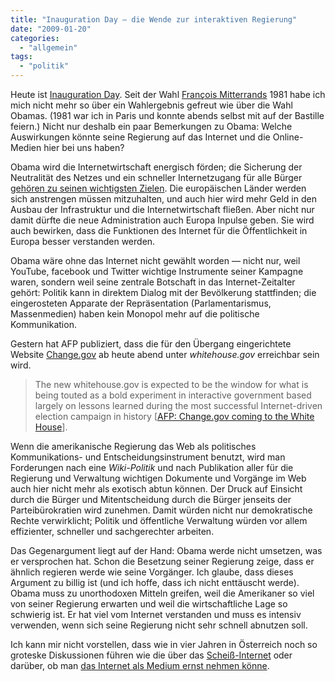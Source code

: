 ```yaml
---
title: "Inauguration Day — die Wende zur interaktiven Regierung"
date: "2009-01-20"
categories: 
  - "allgemein"
tags: 
  - "politik"
---
```


Heute ist [Inauguration Day](http://en.wikipedia.org/wiki/Inauguration_Day "United States presidential inauguration - Wikipedia, the free encyclopedia"). Seit der Wahl [François Mitterrands](http://de.wikipedia.org/wiki/Fran%C3%A7ois_Mitterrand "François Mitterrand – Wikipedia") 1981 habe ich mich nicht mehr so über ein Wahlergebnis gefreut wie über die Wahl Obamas. (1981 war ich in Paris und konnte abends selbst mit auf der Bastille feiern.) Nicht nur deshalb ein paar Bemerkungen zu Obama: Welche Auswirkungen könnte seine Regierung auf das Internet und die Online-Medien hier bei uns haben?

Obama wird die Internetwirtschaft energisch förden; die Sicherung der Neutralität des Netzes und ein schneller Internetzugang für alle Bürger [gehören zu seinen wichtigsten Zielen](http://change.gov/agenda/technology_agenda/ "Technology | Change.gov: The Obama-Biden Transition Team"). Die europäischen Länder werden sich anstrengen müssen mitzuhalten, und auch hier wird mehr Geld in den Ausbau der Infrastruktur und die Internetwirtschaft fließen. Aber nicht nur damit dürfte die neue Administration auch Europa Inpulse geben. Sie wird auch bewirken, dass die Funktionen des Internet für die Öffentlichkeit in Europa besser verstanden werden.

Obama wäre ohne das Internet nicht gewählt worden — nicht nur, weil YouTube, facebook und Twitter wichtige Instrumente seiner Kampagne waren, sondern weil seine zentrale Botschaft in das Internet-Zeitalter gehört: Politik kann in direktem Dialog mit der Bevölkerung stattfinden; die eingerosteten Apparate der Repräsentation (Parlamentarismus, Massenmedien) haben kein Monopol mehr auf die politische Kommunikation.

Gestern hat AFP publiziert, dass die für den Übergang eingerichtete Website [Change.gov](http://change.gov/ "Change.gov: The Obama-Biden Transition Team") ab heute abend unter _whitehouse.gov_ erreichbar sein wird.

> The new whitehouse.gov is expected to be the window for what is being touted as a bold experiment in interactive government based largely on lessons learned during the most successful Internet-driven election campaign in history \[[AFP: Change.gov coming to the White House](http://www.google.com/hostednews/afp/article/ALeqM5gaiXNhFPlyvZ6VM5RgTSTiP3eMPw "AFP: Change.gov coming to the White House")\].

Wenn die amerikanische Regierung das Web als politisches Kommunikations- und Entscheidungsinstrument benutzt, wird man Forderungen nach eine _Wiki-Politik_ und nach Publikation aller für die Regierung und Verwaltung wichtigen Dokumente und Vorgänge im Web auch hier nicht mehr als exotisch abtun können. Der Druck auf Einsicht durch die Bürger und Mitentscheidung durch die Bürger jenseits der Parteibürokratien wird zunehmen. Damit würden nicht nur demokratische Rechte verwirklicht; Politik und öffentliche Verwaltung würden vor allem effizienter, schneller und sachgerechter arbeiten.

Das Gegenargument liegt auf der Hand: Obama werde nicht umsetzen, was er versprochen hat. Schon die Besetzung seiner Regierung zeige, dass er ähnlich regieren werde wie seine Vorgänger. Ich glaube, dass dieses Argument zu billig ist (und ich hoffe, dass ich nicht enttäuscht werde). Obama muss zu unorthodoxen Mitteln greifen, weil die Amerikaner so viel von seiner Regierung erwarten und weil die wirtschaftliche Lage so schwierig ist. Er hat viel vom Internet verstanden und muss es intensiv verwenden, wenn sich seine Regierung nicht sehr schnell abnutzen soll.

Ich kann mir nicht vorstellen, dass wie in vier Jahren in Österreich noch so groteske Diskussionen führen wie die über das [Scheiß-Internet](http://scheissinternet.at/ "Willkommen in „diesem Scheiß-Internet!“") oder darüber, ob man [das Internet als Medium ernst nehmen könne](http://heinz.typepad.com/lostandfound/2008/12/f%C3%BCr-armin-thurnher-notizen-zu-einer-apologie-des-internets.html "Lost and Found: Für Armin Thurnher: Notizen zu einer Rechtfertigung des Internets").
